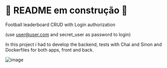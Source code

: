 # 🚧 README em construção 🚧

Football leaderboard CRUD with Login authorization

(use user@user.com and secret_user as password to login)

In this project i had to develop the backend, tests with Chai and Sinon and Dockerfiles for both apps, front and back.

![image](https://user-images.githubusercontent.com/88411438/186767916-9b3916cd-67f9-4165-aec2-5e8e9f7ecd04.png)


<!-- 
⚠️ IMPORTANTE: você precisa deixar nítido:
- quais arquivos/pastas foram desenvolvidos por você; 
- quais arquivos/pastas foram desenvolvidos por outra pessoa estudante;
- quais arquivos/pastas foram desenvolvidos pela Trybe.

-->
